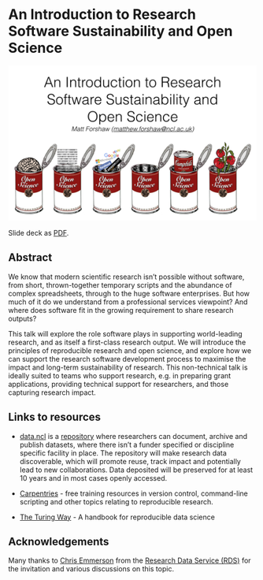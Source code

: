 # An Introduction to Research Software Sustainability and Open Science

<img src="mainslide.png" alt="An Introduction to Research Software Sustainability and Open Science" />

Slide deck as <a href="https://github.com/mattforshaw/NewcastleResearchSoftwareSustainability/blob/master/nclrssos_110719.pdf">PDF</a>.

## Abstract
We know that modern scientific research isn’t possible without software, from short, thrown-together temporary scripts and the abundance of complex spreadsheets, through to the huge software enterprises. But how much of it do we understand from a professional services viewpoint? And where does software fit in the growing requirement to share research outputs?

This talk will explore the role software plays in supporting world-leading research, and as itself a first-class research output. We will introduce the principles of reproducible research and open science, and explore how we can support the research software development process to maximise the impact and long-term sustainability of research. This non-technical talk is ideally suited to teams who support research, e.g. in preparing grant applications, providing technical support for researchers, and those capturing research impact.

## Links to resources
- <a href="data.ncl.ac.uk">data.ncl</a> is a <a href="https://research.ncl.ac.uk/rdm/sharing/datancl/">repository</a> where researchers can document, archive and publish datasets, where there isn’t a funder specified or discipline specific facility in place. The repository will make research data discoverable, which will promote reuse, track impact and potentially lead to new collaborations. Data deposited will be preserved for at least 10 years and in most cases openly accessed. 
- <a href="https://carpentries.org/">Carpentries</a> - free training resources in version control, command-line scripting and other topics relating to reproducible research.

- <a href="https://the-turing-way.netlify.com/introduction/introduction">The Turing Way</a> - A handbook for reproducible data science

## Acknowledgements 
Many thanks to <a href="https://www.ncl.ac.uk/library/contact/staff/profile/chris.emmerson">Chris Emmerson</a> from the <a href="https://research.ncl.ac.uk/rdm/">Research Data Service (RDS)</a> for the invitation and various discussions on this topic.
